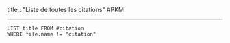 title:: "Liste de toutes les citations"
#PKM 

---

```dataview
LIST title FROM #citation
WHERE file.name != "citation"
```

